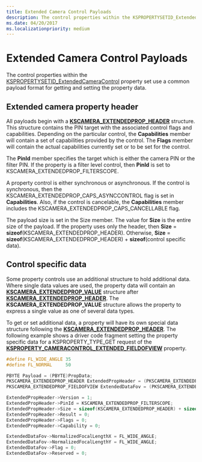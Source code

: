 ```yaml
---
title: Extended Camera Control Payloads
description: The control properties within the KSPROPERTYSETID_ExtendedCameraControl property set use a common payload format for getting and setting the property data.
ms.date: 04/20/2017
ms.localizationpriority: medium
---
```


# Extended Camera Control Payloads


The control properties within the [KSPROPERTYSETID\_ExtendedCameraControl](./kspropertysetid-extendedcameracontrol.md) property set use a common payload format for getting and setting the property data.

## Extended camera property header


All payloads begin with a [**KSCAMERA\_EXTENDEDPROP\_HEADER**](/windows-hardware/drivers/ddi/ksmedia/ns-ksmedia-tagkscamera_extendedprop_header) structure. This structure contains the PIN target with the associated control flags and capabilities. Depending on the particular control, the **Capabilities** member will contain a set of capabilities provided by the control. The **Flags** member will contain the actual capabilities currently set or to be set for the control.

The **PinId** member specifies the target which is either the camera PIN or the filter PIN. If the property is a filter level control, then **PinId** is set to KSCAMERA\_EXTENDEDPROP\_FILTERSCOPE.

A property control is either synchronous or asynchronous. If the control is synchronous, then the KSCAMERA\_EXTENDEDPROP\_CAPS\_ASYNCCONTROL flag is set in **Capabilities**. Also, if the control is cancelable, the **Capabilities** member includes the KSCAMERA\_EXTENDEDPROP\_CAPS\_CANCELLABLE flag.

The payload size is set in the Size member. The value for **Size** is the entire size of the payload. If the property uses only the header, then **Size** = **sizeof**(KSCAMERA\_EXTENDEDPROP\_HEADER). Otherwise, **Size** = **sizeof**(KSCAMERA\_EXTENDEDPROP\_HEADER) + **sizeof**(control specific data).

## Control specific data


Some property controls use an additional structure to hold additional data. Where single data values are used, the property data will contain an [**KSCAMERA\_EXTENDEDPROP\_VALUE**](/windows-hardware/drivers/ddi/ksmedia/ns-ksmedia-tagkscamera_extendedprop_value) structure after [**KSCAMERA\_EXTENDEDPROP\_HEADER**](/windows-hardware/drivers/ddi/ksmedia/ns-ksmedia-tagkscamera_extendedprop_header). The **KSCAMERA\_EXTENDEDPROP\_VALUE** structure allows the property to express a single value as one of several data types.

To get or set additional data, a property will have its own special data structure following the [**KSCAMERA\_EXTENDEDPROP\_HEADER**](/windows-hardware/drivers/ddi/ksmedia/ns-ksmedia-tagkscamera_extendedprop_header). The following example shows a driver code fragment setting the property specific data for a KSPROPERTY\_TYPE\_GET request of the [**KSPROPERTY\_CAMERACONTROL\_EXTENDED\_FIELDOFVIEW**](./ksproperty-cameracontrol-extended-fieldofview.md) property.

```cpp
#define FL_WIDE_ANGLE 35
#define FL_NORMAL     50

PBYTE Payload = (PBYTE)PropData;
PKSCAMERA_EXTENDEDPROP_HEADER ExtendedPropHeader = (PKSCAMERA_EXTENDEDPROP_HEADER)Payload;
PKSCAMERA_EXTENDEDPROP_FIELDOFVIEW ExtendedDataFov = (PKSCAMERA_EXTENDEDPROP_FIELDOFVIEW)(Payload + sizeof(KSCAMERA_EXTENDEDPROP_HEADER));

ExtendedPropHeader->Version = 1;
ExtendedPropHeader->PinId = KSCAMERA_EXTENDEDPROP_FILTERSCOPE;
ExtendedPropHeader->Size = sizeof(KSCAMERA_EXTENDEDPROP_HEADER) + sizeof(KSCAMERA_EXTENDEDPROP_FIELDOFVIEW);
ExtendedPropHeader->Result = 0;
ExtendedPropHeader->Flags = 0;
ExtendedPropHeader->Capability = 0;

ExtendedDataFov->NormalizedFocalLengthX = FL_WIDE_ANGLE;
ExtendedDataFov->NormalizedFocalLengthY = FL_WIDE_ANGLE;
ExtendedDataFov->Flag = 0;
ExtendedDataFov->Reserved = 0;
```

 

